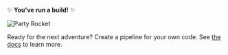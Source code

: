 ✨ **You've run a build!** ✨

![Party Rocket](https://media.giphy.com/media/GeimqsH0TLDt4tScGw/giphy.gif)

Ready for the next adventure? Create a pipeline for your own code. See [the docs](https://buildkite.com/docs/pipelines/create-your-own) to learn more.
